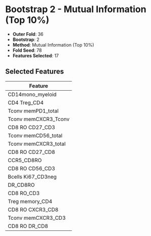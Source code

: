 # Bootstrap 2 - Mutual Information (Top 10%)

- **Outer Fold**: 36
- **Bootstrap**: 2
- **Method**: Mutual Information (Top 10%)
- **Fold Seed**: 78
- **Features Selected**: 17

## Selected Features

| Feature |
|---------|
| CD14mono_myeloid |
| CD4 Treg_CD4 |
| Tconv memPD1_total |
| Tconv memCXCR3_Tconv |
| CD8 RO CD27_CD3 |
| Tconv memCD56_total |
| Tconv memCXCR3_total |
| CD8 RO CD27_CD8 |
| CCR5_CD8RO |
| CD8 RO CD56_CD3 |
| Bcells Ki67_CD3neg |
| DR_CD8RO |
| CD8 RO_CD3 |
| Treg memory_CD4 |
| CD8 RO CXCR3_CD8 |
| Tconv memCXCR3_CD3 |
| CD8 RO DR_CD8 |
